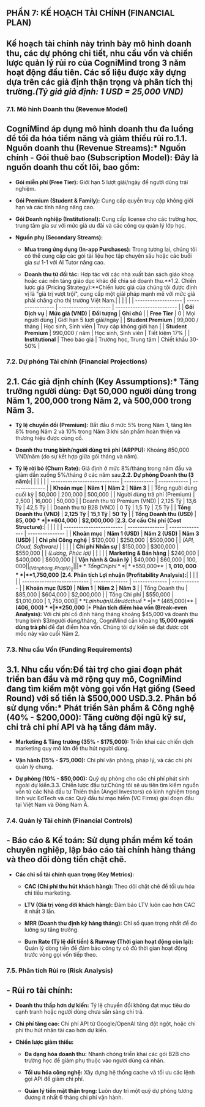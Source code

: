 ## **PHẦN 7: KẾ HOẠCH TÀI CHÍNH (FINANCIAL PLAN)**

## Kế hoạch tài chính này trình bày mô hình doanh thu, các dự phóng chi tiết, nhu cầu vốn và chiến lược quản lý rủi ro của CogniMind trong 3 năm hoạt động đầu tiên. Các số liệu được xây dựng dựa trên các giả định thận trọng và phân tích thị trường._(Tỷ giá giả định: 1 USD = 25,000 VND)_

### **7.1. Mô hình Doanh thu (Revenue Model)**

## CogniMind áp dụng mô hình doanh thu đa luồng để tối đa hóa tiềm năng và giảm thiểu rủi ro.**1.1. Nguồn doanh thu (Revenue Streams):*** **Nguồn chính - Gói thuê bao (Subscription Model):** Đây là nguồn doanh thu cốt lõi, bao gồm:

  - **Gói miễn phí (Free Tier):** Giới hạn 5 lượt giải/ngày để người dùng trải nghiệm.

  - **Gói Premium (Student & Family):** Cung cấp quyền truy cập không giới hạn và các tính năng nâng cao.

  - **Gói Doanh nghiệp (Institutional):** Cung cấp license cho các trường học, trung tâm gia sư với mức giá ưu đãi và các công cụ quản lý lớp học.

* **Nguồn phụ (Secondary Streams):**

  - **Mua trong ứng dụng (In-app Purchases):** Trong tương lai, chúng tôi có thể cung cấp các gói tài liệu học tập chuyên sâu hoặc các buổi gia sư 1-1 với AI Tutor nâng cao.

  - **Doanh thu từ đối tác:** Hợp tác với các nhà xuất bản sách giáo khoa hoặc các nền tảng giáo dục khác để chia sẻ doanh thu.**1.2. Chiến lược giá (Pricing Strategy):**Chiến lược giá của chúng tôi được định vị là "giá trị vượt trội", cung cấp một giải pháp mạnh mẽ với mức giá phải chăng cho thị trường Việt Nam.|                     |                   |                       |                           |
| ------------------- | ----------------- | --------------------- | ------------------------- |
| **Gói Dịch vụ**     | **Mức giá (VND)** | **Đối tượng**         | **Ghi chú**               |
| **Free Tier**       | 0                 | Mọi người dùng        | Giới hạn 5 lượt giải/ngày |
| **Student Premium** | 99,000 / tháng    | Học sinh, Sinh viên   | Truy cập không giới hạn   |
| **Student Premium** | 990,000 / năm     | Học sinh, Sinh viên   | Tiết kiệm 17%             |
| **Institutional**   | Theo báo giá      | Trường học, Trung tâm | Chiết khấu 30-50%         |

### **7.2. Dự phóng Tài chính (Financial Projections)**

## **2.1. Các giả định chính (Key Assumptions):*** **Tăng trưởng người dùng:** Đạt 50,000 người dùng trong Năm 1, 200,000 trong Năm 2, và 500,000 trong Năm 3.

* **Tỷ lệ chuyển đổi (Premium):** Bắt đầu ở mức 5% trong Năm 1, tăng lên 8% trong Năm 2 và 10% trong Năm 3 khi sản phẩm hoàn thiện và thương hiệu được củng cố.

* **Doanh thu trung bình/người dùng trả phí (ARPPU):** Khoảng 850,000 VND/năm (do sự kết hợp giữa gói tháng và năm).

* **Tỷ lệ rời bỏ (Churn Rate):** Giả định ở mức 8%/tháng trong năm đầu và giảm dần xuống 5%/tháng ở các năm sau.**2.2. Dự phóng Doanh thu (3 năm):**|                              |              |              |                |
| ---------------------------- | ------------ | ------------ | -------------- |
| **Khoản mục**                | **Năm 1**    | **Năm 2**    | **Năm 3**      |
| Tổng người dùng cuối kỳ      | 50,000       | 200,000      | 500,000        |
| Người dùng trả phí (Premium) | 2,500        | 16,000       | 50,000         |
| Doanh thu từ Premium (VND)   | 2,125 Tỷ     | 13,6 Tỷ      | 42,5 Tỷ        |
| Doanh thu từ B2B (VND)       | 0 Tỷ         | 1,5 Tỷ       | 7,5 Tỷ         |
| **Tổng Doanh thu (VND)**     | **2,125 Tỷ** | **15,1 Tỷ**  | **50 Tỷ**      |
| **Tổng Doanh thu (USD)**     | **$85,000**  | **$604,000** | **$2,000,000** |**2.3. Cơ cấu Chi phí (Cost Structure):**|                          |                 |                 |                 |
| ------------------------ | --------------- | --------------- | --------------- |
| **Khoản mục**            | **Năm 1 (USD)** | **Năm 2 (USD)** | **Năm 3 (USD)** |
| **Chi phí Công nghệ**    | $120,000        | $250,000        | $500,000        |
| _(API, Cloud, Software)_ |                 |                 |                 |
| **Chi phí Nhân sự**      | $150,000        | $300,000        | $550,000        |
| _(Lương, Phúc lợi)_      |                 |                 |                 |
| **Marketing & Bán hàng** | $240,000        | $400,000        | $600,000        |
| **Vận hành & Quản lý**   | $40,000         | $60,000         | $100,000        |
| _(Văn phòng, Pháp lý)_   |                 |                 |                 |
| **Tổng Chi phí**         | **$550,000**    | **$1,010,000**  | **$1,750,000**  |**2.4. Phân tích Lợi nhuận (Profitability Analysis):**|                             |                |                |              |
| --------------------------- | -------------- | -------------- | ------------ |
| **Khoản mục (USD)**         | **Năm 1**      | **Năm 2**      | **Năm 3**    |
| Tổng Doanh thu              | $85,000        | $604,000       | $2,000,000   |
| Tổng Chi phí                | $550,000       | $1,010,000     | $1,750,000   |
| **Lợi nhuận/Lỗ trước thuế** | **($465,000)** | **($406,000)** | **$250,000** |* **Phân tích điểm hòa vốn (Break-even Analysis):** Với chi phí cố định hàng tháng khoảng $45,000 và doanh thu trung bình $3/người dùng/tháng, CogniMind cần khoảng **15,000 người dùng trả phí** để đạt điểm hòa vốn. Chúng tôi dự kiến sẽ đạt được cột mốc này vào cuối Năm 2.

### **7.3. Nhu cầu Vốn (Funding Requirements)**

## 3.1. Nhu cầu vốn:Để tài trợ cho giai đoạn phát triển ban đầu và mở rộng quy mô, CogniMind đang tìm kiếm một vòng gọi vốn Hạt giống (Seed Round) với số tiền là $500,000 USD.**3.2. Phân bổ sử dụng vốn:*** **Phát triển Sản phẩm & Công nghệ (40% - $200,000):** Tăng cường đội ngũ kỹ sư, chi trả chi phí API và hạ tầng đám mây.

* **Marketing & Tăng trưởng (35% - $175,000):** Triển khai các chiến dịch marketing quy mô lớn để thu hút người dùng.

* **Vận hành (15% - $75,000):** Chi phí văn phòng, pháp lý, và các chi phí quản lý chung.

* **Dự phòng (10% - $50,000):** Quỹ dự phòng cho các chi phí phát sinh ngoài dự kiến.3.3. Chiến lược đầu tư:Chúng tôi sẽ ưu tiên tìm kiếm nguồn vốn từ các Nhà đầu tư Thiên thần (Angel Investors) có kinh nghiệm trong lĩnh vực EdTech và các Quỹ đầu tư mạo hiểm (VC Firms) giai đoạn đầu tại Việt Nam và Đông Nam Á.

### **7.4. Quản lý Tài chính (Financial Controls)**

## - **Báo cáo & Kế toán:** Sử dụng phần mềm kế toán chuyên nghiệp, lập báo cáo tài chính hàng tháng và theo dõi dòng tiền chặt chẽ.

- **Các chỉ số tài chính quan trọng (Key Metrics):**

  - **CAC (Chi phí thu hút khách hàng):** Theo dõi chặt chẽ để tối ưu hóa chi tiêu marketing.

  - **LTV (Giá trị vòng đời khách hàng):** Đảm bảo LTV luôn cao hơn CAC ít nhất 3 lần.

  - **MRR (Doanh thu định kỳ hàng tháng):** Chỉ số quan trọng nhất để đo lường sự tăng trưởng.

  - **Burn Rate (Tỷ lệ đốt tiền) & Runway (Thời gian hoạt động còn lại):** Quản lý dòng tiền để đảm bảo công ty có đủ thời gian hoạt động trước vòng gọi vốn tiếp theo.

### **7.5. Phân tích Rủi ro (Risk Analysis)**

## - **Rủi ro tài chính:**

  - **Doanh thu thấp hơn dự kiến:** Tỷ lệ chuyển đổi không đạt mục tiêu do cạnh tranh hoặc người dùng chưa sẵn sàng chi trả.

  - **Chi phí tăng cao:** Chi phí API từ Google/OpenAI tăng đột ngột, hoặc chi phí thu hút nhân tài cao hơn dự kiến.

- **Chiến lược giảm thiểu:**

  - **Đa dạng hóa doanh thu:** Nhanh chóng triển khai các gói B2B cho trường học để giảm phụ thuộc vào người dùng cá nhân.

  - **Tối ưu hóa công nghệ:** Xây dựng hệ thống cache và tối ưu các lệnh gọi API để giảm chi phí.

  - **Quản lý tiền mặt thận trọng:** Luôn duy trì một quỹ dự phòng tương đương ít nhất 6 tháng chi phí vận hành.
